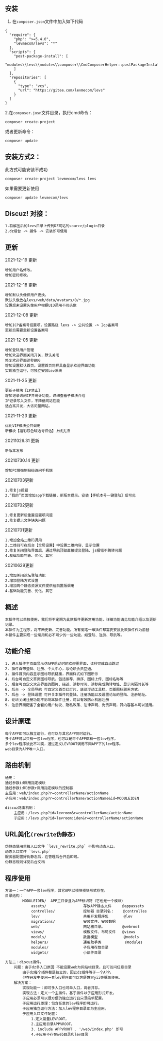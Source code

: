 
##

安装
-------------------

1. 在`composer.json`文件中加入如下代码
~~~
{
  "require": {
    "php": ">=5.4.0",
    "levmecom/levs": "*"
  },
  "scripts": {
    "post-package-install": [
      "modules\\levs\\modules\\composer\\CmdComposerHelper::postPackageInstall"
    ]
  },
  "repositories": [
    {
      "type": "vcs",
      "url": "https://gitee.com/levmecom/levs"
    }
  ]
}
~~~
2.在`composer.josn`文件目录，执行cmd命令： 

~~~
composer create-project
~~~

或者更新命令：

~~~
composer update
~~~

安装方式2：
-------------------

此方式可能安装不成功

~~~
composer create-project levmecom/levs levs
~~~

如果需要更新使用

~~~
composer update levmecom/levs
~~~

Discuz! 对接：
-------------------
    
    1.将解压后的levs目录上传到DZ网站的source/plugin目录 
    2.dz后台 -> 插件 -> 安装即可使用

更新
-------------------

2021-12-19 更新

    增加用户名修改。
    增加密码修改。

2021-12-18 更新

    增加默认头像供用户更换。
    默认头像放在levs/web/data/avatars/0/*.jpg
    设置后未设置头像用户根据UID调用不同头像

2021-12-08 更新

    增加ICP备案号设置项，设置路径 levs -> 公共设置 -> Icp备案号
    更新后需要重新设置备案号

2021-12-05 更新

    增加登陆用户管理
    增加欢迎界面关闭开关，默认关闭
    修复欢迎界面读秒BUG
    增加设置默认首页，设置首页同样具备显示欢迎界面功能
    实现独立运行，可独立安装Lev系统

2021-11-25 更新

    更新子模块【IP禁止】
    增加记录访问IP并统计功能，详细查看子模块介绍
    IP记录写入文件，不降低网站性能
    适合高并发，大访问量网站。

2021-11-23 更新

    优化VIP模块公共调用
    新模块【福彩双色球选号评估】上线支持

20211026.31 更新

    新版本发布

20210730.14 更新

    增加PC端强制扫码访问手机端

20210703更新

    1.修复js报错
    2.“我的”页面增加app下载链接，新版本提示。安装【手机本号一键登陆】后可见

20210702更新

    1.修复更新后重置设置项问题
    2.修复提示文件缺失问题

20210701更新

    1.增加全站二维码调用
    2.二维码可在后台【全局设置】中设置二维内容、显示位置
    3.修复关闭登陆界面后，通过导航顶部直接提交登陆、js报错不跳转问题
    4.基础功能完善、优化，其它

20210629更新

    1.增加关闭论坛登陆功能
    2.增加登陆方式设置
    3.增加两个静态资源文件提供给前置版调用
    4.基础功能完善、优化，其它

概述
-------------------

    本插件可以单独使用，我们将不定期为此款插件更新常用功能，详细功能请见功能介绍以及更新记录。
    本插件为主程序，将不断更新、完善功能。所有爱路一维插件都需要安装此款插件作为前替
    本插件主要实现一些常用和必不可少的一些功能，如登陆、注册、导航等。

功能介绍
-------------------
   
    1. 进入插件主页面显示仿APP启动时的欢迎图界面，读秒完成自动跳过
    2. 插件自带登陆、注册、个人中心，与论坛会员互通。
    3. 插件首页内容显示图标导航链接，界面样式如下图所示
    4. 后台可自定义首页图标导航，包括推荐、排序、图标上传、图标名称等
    5. 后台可自定义欢迎界面的图片、描述、读秒时间、读秒完成跳转地址、显示间隔时长等
    6. 后台 -> 全局导航 可自定义首页幻灯片、底部浮动工具栏、页脚图标联系方式。
    7. 后台 -> 登陆设置 可开关本插件的登陆、注册功能以及设置论坛的登陆、注册地址。
    8. 论坛关闭注册功能不影响本插件注册，可以有效防止机器注册
    9. 注册界面配备了全套的用户协议、隐私政策、法律声明、免责声明，其内容基本可以通用。

设计原理
-------------------
    每个APP即可以独立运行，也可以与其它APP同时运行。
    多个APP可以只有一套lev程序，也可以是每个APP都有一套lev程序，
    多个lev程序彼此不冲突，通过定义LEVROOT调用不同APP下的lev程序。
    web目录为APP唯一入口。
    
路由机制
-------------------

    通用：
    通过参数id调用指定模块
    通过参数id和参数r调用指定模块的控制器
    主应用：web/index.php?r=controllerName/actionName
    子应用：web/index.php?r=controllerName/actionName&id=MODULEIDEN

    discuz路由机制：
        主应用：/levs.php?id=levroom&r=controllerName/actionName
        子应用：/levs.php?id=levroom:iden&r=controllerName/actionName
        
URL美化`(rewrite伪静态)`
-------------------

    伪静态使用单独入口文件 `levs_rewrite.php` 不影响动态入口。
    动态入口文件 `levs.php` 
    服务器配置好伪静态后，在管理后台开启即可。
    伪静态规则详见后台文档
        


程序使用
-------------------
    方法一：一个APP一套lev程序，其它APP以模块模块形式存在。
    目录结构：
            MODULEIDEN/  APP主目录且为APP标识符（它也是一个模块）
                assets/                 存放APP静态文件     @appassets
                controlles/             控制器 目录别名：    @controlles
                lev/                    共用开发程序包       @lev
                migrations/             安装文件、安装数据 
                web/                    网站根目录。        @webroot
                views/                  模板文件、布局文件   @views
                models/                 数据模型            @models
                helpers/                通用助手类           @modules
                modules/                子应用存放目录
                widgets/                小部件目录

    方法二：discuz插件，
        问题：由于dz多入口原因 不能设置web为网站根目录，且可访问任意目录
            由于dz每个插件都是独立的，因此dz插件等于一个APP。
            但在开发中使用一套lev程序即可以方便兼容yii等框架使用。
        解决方案：
            实现功能一：即可多入口也可单入口，两者并存。
            实现方法：定义一个主插件，基于插件以子应用形式开发，
            子应用必须可以很方便的独立运行且只须简单配置。
            子应用运行原理：包含任意的lev程序即可运行。
            子应用独立运行方法：加入lev程序目录即为主应用。
            子应用入口文件配置：
                1.定义常量LEVROOT，
                2.主应用目录APPVROOT，
                3. include APPVROOT . '/web/index.php' 即可
                4.子应用不存在web目录和lev目录

